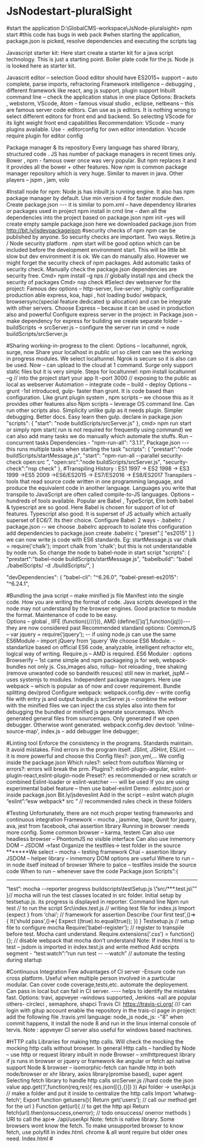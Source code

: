 # JsNodestart-pluralSight
#start the application
D:\GlobalCMS-workspace\JsNode-pluralsight> npm start 
#this code has bugs in web pack
#when starting the application, package.json is picked, resolve dependencies and executing the scripts tag

Javascript starter kit:
Here start create a starter kit for a java script technology. This is just a starting point. Boiler plate code for the js. Node js is looked here as starter kit.

Javascrit editor – selection
Good editor should have ES2015+ support – auto complete, parse imports, refractoring
Framework intelligence – debugging , different framework like react, ang js support, plugin support
Inbuilt command line – check the application status in one place 
Options:
Brackets , webstorm, VScode, Atom – famous 
visual studio , eclipse, netbeans – this are famous server code editors. Can use as js editors. 
It is nothing wrong to select different editors for front end and backend. So selecting VScode for its light weight front end capabilities
Recommendation:
	VScode – many plugins available.
	Use - .editorconfig for own editor intendation. Vscode require plugin for editor config

Package manager & its repository
	Every language has shared library, structured code . JS has number of package managers in recent times only.
Bower , npm  - famous  ower once was very popular. But npm replaces it and it provides all the bower + other features. Now npm is common package manager repository which is very huge. Similar to maven in java.
Other players – jspm , jam, volo

#Install node for npm:
	Node js has inbuilt js running engine. It also has npm package manager by default. Use min version 4 for faster module dwn.
Create package.json --- it is similar to pom.xml – have dependency libraries or packages used in project
npm install in cmd line – dwn all the dependencies into the project based on package.json
npm init –yes will create empty sample package.json
here we downloaded package.json from http://bit.ly/jsdevpackagejson
#security checks of npm
	npm can be published by anyone. So security checks are important. Two ways. Retire.js / Node security platform .
	npm start will be good option which can be included before the development environment start. This will be little bit slow but dev environment it is ok. We can do manually also. However we might forget the security check of npm packages. Add automatic tasks of security check.
Manually check the package.json dependencies are security free.
	Cmd> npm install –g nps  // globally install nps and check the security of packages
	Cmd> nsp check
#Select dev webserver for the project:
	Famous dev options – http-server, live-server , highly configurable production able express, koa, hapi , hot loading budo/ webpack, browsersync(special feature dedicated ip allocation) and can be integrate with other servers.
	Choose Express – because it can be used in production also and powerful
Configure express server in the project:
in Package.json – make dependency for express
for building we create separate folder – buildScripts -> srcServer.js – configure the server
run in cmd -> node buildScripts/srcServer.js

#Sharing working-in-progress to the client:
	Options – localtunnel, ngrok, surge, now
Share your localhost in public url so client can see the working in progress modules.
We select localtunnel. Ngrok  is secure so it is also can be used. Now – can upload to the cloud at 1 command. Surge only support static files but it is very simple.
Steps for localtunnel:
npm install localtunnel –g // into the project
start your app
lt –port 3000 // exposing to the public as local as webserver
Automation – integrate code – build – deploy
Options – grunt -1st introduced, gulp- faster than grunt. It is code based than configuration. Like grunt plugin system , npm scripts – we choose this as it provides other features also
Npm scripts – leverage OS command line. Can run other scripts also. Simplicity unlike gulp as it needs plugin. Simpler debugging. Better docs. Easy learn then gulp.
declare in package.json
"scripts": {
    "start": "node buildScripts/srcServer.js"
  },
cmd> npm run start or simply npm start( run is not required for frequently using command)
we can also add many tasks we do manually which automate the stuffs.
Run – concurrent tasks
Dependencies - "npm-run-all": "3.1.1",
Package.json --- this runs multiple tasks when starting the task
  "scripts": {
    "prestart":"node buildScripts/startMessage.js",
    "start": "npm-run-all --parallel security-check open:src ",
    "open:src":"node buildScripts/srcServer.js",
    "security-check":"nsp check"
  },
#Transpiling
History : ES1 1997 -> ES2 1998 -> ES3 1999 ->ES5 2009 ->ES6/ES2015 -> ES7/ES2016 -> ES8/ES2017
Transpilers - tools that read source code written in one programming language, and produce the equivalent code in another language.  Languages you write that transpile to JavaScript are often called compile-to-JS languages.
Options – hundreds of tools available. Popular are Babel , TypeScript, Elm
both babel & typescript are so good. 
Here Babel is chosen for support of lot of features. Typescript also good. It is superset of JS actually which actually superset of EC6/7. Its their choice.
Configure Babel:
2 ways -  .babelrc / package.json   -- we choose .babelrc approach to isolate this configuration
add dependencies to package.json
create .babelrc 
{
    "preset":[
        "es2015"
    ]
}
we can now write js code with ES6 standards. 
Eg: startMessage.js 
var chalk = require('chalk');        import chalk from 'chalk';
but this is not understandable by node run. So change the node to babel-node in start script
"scripts": {
    "prestart":"babel-node buildScripts/startMessage.js",
  "babelbuild": "babel ./babelScripts/ -d ./buildScripts/",
}

"devDependencies": {
    "babel-cli": "^6.26.0",
    "babel-preset-es2015": "^6.24.1",

#Bundling the java script – make minified js file
Manifest into the single code. How you are writing the format of code. Java scripts developed in the node may not understand by the browser engines. Good practice to module the format. Maintenance of code to be easy. 	
Options – global , IIFE (function({///})), AMD (define([‘jq’],function(jq)))--- they are now considered past
Recommended standard options:
CommonJS – var jquery = require(‘jquery’); -- if using node.js can use the same
ES6Module – import jQuery from ‘jquery’
We choose ES6 Module. – standarlize based on official ES6 code, analyzable, intelligent refractor etc, logical way of writing.
Require.js – AMD is required.
ES6 Moduler : options
 Browserify – 1st came simple and npm packageing js for web, webpack- bundles not only js. Css,images also, rollup- hot reloading , tree shaking (remove unwanted code so bandwith resuces) still new in market, jspM – uses systemjs to modules. Independent package managers.
Here use webpack – which is popular as of now and cover requirement. Bundle splitting dev/prod
Configure webpack:
webpack.config.dev – write config file with entry js and output bundle.js
srcServer.js – combine the webser with the minified files
we can inject the css styles also into them
for debugging the bundled or minified js
generate sourcemaps. Which generated general files from sourcemaps.
Only generated if we open debugger. Otherwise wont generated.
webpack.config.dev
devtool: 'inline-source-map',
index.js – add debugger line
	debugger;

#Linting tool
Enforce the consistency in the programs. Standards maintain. It avoid mistakes. Find errors in the program itself.
JSlint, JSHint, ESLint --- it is more powerful and choose this
Config files?: json,yml,…
	We config inside the package.json
Which rules?: select from outofbox
Warning or errors?: errors will break the prm.
Plugins?: eslint-plugin-angular, eslint-plugin-react,eslint-plugin-node
Preset?: es recommended or new scratch or combined
Eslint-loader or eslint-watcher --- will be used
If you are using experimental babel feature – then use babel-eslint
Demo:
.eslintrc.json or inside package.json
Bit.ly/jsdeveslint
Add in the script – eslint watch plugin
“eslint”:”esw webpack* src ” // recommended rules check in these folders

#Testing 
Unfortunately, there are not much proper testing frameworks and continuous integration
Framework – mocha , jasmine, tape, Qunit for jquery, ava, jest from facebook,
chai assertion library
Running in browser :needs more config. Some common browser – karma, testem
Can also use headless browser – PhontomJS no visible interface
Can also use inmemory DOM – JSDOM ->fast
Organize the testfiles-> test folder in the source
*******We select – mocha – testing framework
Chai – assertion library
JSDOM – helper library – inmemory DOM options are useful
Where to run – in node itself instead of browser
Where to palce – testfiles inside the source code
When to run – whenever save the code
Package.json
Scripts”:{
******
“test”: mocha --reporter progress buildscripts\testSetup.js \”src/***.test.js\””
}// mocha will run the test classes located in src folder. Initial setup by testsetup.js. its progress is displayed in reporter.
Command line
Npm run test // to run the script
Src\index.test.js // writing test file for index.js
Import {expect } from ‘chai’; // framework for assertion
Describe (‘our first test’,()=>{
It(‘shuld pass’,()=>{
	Expect ((true).to.equal(true));
})
}
Testsetup.js // setup file to configure mocha
Require(‘babel-register’); // register to transpile before test. Mocha cant understand.
Require.extensions(‘.css’) = function(){}; // disable webpack that mocha don’t understand
Note:
If index.html is to test – jsdom is imported in index.test.js and write method
Add scripts segment - “test:watch”:”run run test -- --watch” // automate the testing during startup

#Continuous Integration
Few advantages of CI server -Ensure code run cross platform. Useful when multiple person involved in a particular modular. Can cover code coverage,tests,etc. automate the deployement. Can pass in local but can fail in CI server. ---- helps to identify the mistakes fast.
Options: travi, appveyer –windows supported, Jenkins ->all are popular others- circleci , semaphore, shapci
Travis CI:
https://travis-ci.org/ /// can login with gitup account
enable the repository in the trais-ci page
in project: add the following file
.travis.yml
language: node_js
node_js: -"8"
when commit happens, it install the node 8 and run in the linux internal console of tervis.
Note : appveyer CI server also useful for windows based machines. 

#HTTP calls
Libraries for making http calls. Will check the mocking the mocking http calls without browser.
In general Http calls – handled by 
Node – use http or request library inbuilt in node
Browser – xmlhttprequest library if js runs in browser or jquery or framework ike angular or fetch api native support
Node & browser – isomorphic-fetch can handle http in both node/browser or xhr library, axios library(promise based), super agent
Selecting fetch library to handle http calls
srcServer.js //hard code the json value 
app.get(‘/’,function(req,res){
res.json([{},{}])
})
Api folder -> userApi.js // make a folder and put it inside to centralize the http calls
Import ‘whatwg-fetch’;
Export function getusers(){ 
Return get(‘users’); // call our method get for the url
}
Function get(url){ // to get the http api
Return fetch(url).then(onsuccess,onerror); // todo onsuccess/ onerror methods
}
URl to call the api=> ./api/userApi
Note:  fetch is native library. Some browsers wont know the fetch. To make unsupported browser to know fetch, use polyfill in index.html. chrome & all wont require but older ones need.
Index.html
#<script src=https://cdn.polyfill.io/....../>
Mock the HTTP requests
Useful for unit testing. Rapid prototyping. Work offline without connecting DB or connecting api.
Options – NOCK, static json, create dev server -> api-mock or json server or json schema faker
Json server serves static json everytime which saves the changes u made from pgm. Ie deleted will reflect in json server file also.
Here use – 1. json schema faker 2. Generate random data –randexp.js or faker.js(refer the site) 3. Serve data via API(json server)
Mockdataschema.js /// bit.ly/ps-mock-data-schema   get the sample from here
Export const schema ={
}
Generatemockdata.js // to generate mock data each time using the schema
Import jsf from ‘json-schema-faker’; // random generate lib
Import {schema} from ‘’\mockDataSchema’;
Import fs from ‘fs’; // node inbuild library
	Const json = JSON.stringify(jsf(schema));
	fs.writeFile(“./src/api/db.json”,json,function(err)){
}
Mock api server creation 
Package.json
Script{
“start-mockapi”:”json-server –watch src/api/db/json --port 3001”}

It creates api service for many json objects – here localhost:3001/users & localhost:3001/home etc

This can be consumed in the app itself from Userapi.js 

#Project Structure Tips

Include demo App in the project – useful for newer team members
Try to not use in html <script> why? -> you lose some power in js file. Transpiling with ES6, linting, resuse code, mocking
Don’t use dynamic generated js code snippets in net
Organise by filetype Vs organize by feature
File type organize => /component, /model, /views //commonly used.
Feature organize => /authors , /courses // but big projects it can be considered
Extract logic to POJOs --- similar to java pojo classes. For easy testing

#Production Build
Minification: to save bandwidth for application. Faster loading the pages
Removes whitespaces, newlines, shortern variable and fn names
Some framework – remove dead code or tree shaking. 
Here used – webpack configured
Also compression is used to further reduce the size
Use sourcemap for debugging the minified js version also. 
Here – dev source map is configured in webpack config. In prod, don’t use dev sourcemap
Dist server / srv dev server – separate them. In dev we mocked also for testing
Production build npm – clean the dist, recreate the dir – configure properly by webpack
Package.json: // include them for prod
Clean-dist:”rimraf ./dist && mkdir dist” // clean & recreate the folder
Pre-build:”npm-run-all clean-dist test lint”
Build:”babel-node build.js”
Post-build”:babel-node distserver.js”

#Dynamic generation of HTML 
– html-webpack-plugin / manipulate via node / hardcode in html
conditional web pack plug in – useful dynamic add the scripts in html page
Bundle splitting – In prod, all the js should not load in 1 page itself. Necessary page in a page is required
Cache Busting – save js in browser itself cache so that repeated requested avoided
Error logging – trackjs, sentry, new relic etc

#Production Deploy 
Till now we deploy in localhost. Hereafter in server.
Separating UI and API backend should be separated. Serve UI can also be served by content delivery 
Hosting in cloud – aws, google cloud, azure, heruko, firebase. Only static(gethubpages, surge)
Hosting in Heroku
Visit the page. Signup . fork the github ready project –githun/couryhouse/js-dev-env-demo-api 
Here only api code is deployed. UI will be separately deployed. Heroku based github files in already available. Slightly modified are given in above mentioned url
Heroku command line – login and push the changes to github. It generates a new domain to your website.
Surge UI deployment
Package.json 
Deploy: “surge ./dist”
Update approaches update the projects
Yeoman scaffold 
github 
npm – update the npm packages

Other ways of development projects
For react js => Andrewfarmer.com/starter-project/
For angular => github.com/gianarb/awesome-projects
Just google – js framework boiler plate or starter plate or starter project or seed

